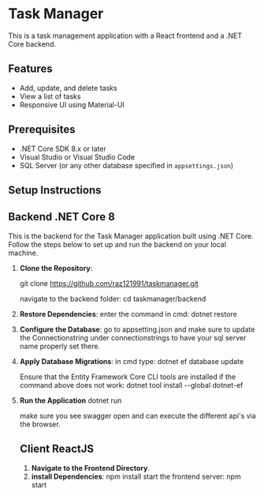 # Task Manager

This is a task management application with a React frontend and a .NET Core backend.

## Features

- Add, update, and delete tasks
- View a list of tasks
- Responsive UI using Material-UI

## Prerequisites

- .NET Core SDK 8.x or later
- Visual Studio or Visual Studio Code
- SQL Server (or any other database specified in `appsettings.json`)

## Setup Instructions
## Backend .NET Core 8

This is the backend for the Task Manager application built using .NET Core. Follow the steps below to set up and run the backend on your local machine.


1. **Clone the Repository**:

   git clone https://github.com/raz121991/taskmanager.git
   
   navigate to the backend folder:
   cd taskmanager/backend

 3. **Restore Dependencies**:
enter the command in cmd:
dotnet restore
4. **Configure the Database**:
   go to appsetting.json and make sure to update the Connectionstring  under connectionstrings to have your sql server name properly set there.
5. **Apply Database Migrations**:
   in cmd type:  dotnet ef database update
   
   Ensure that the Entity Framework Core CLI tools are installed if the command above does not work:
  dotnet tool install --global dotnet-ef
6. **Run the Application**
   dotnet run

   make sure you see swagger open and can execute the different api's via the browser.

   ## Client ReactJS

   1. **Navigate to the Frontend Directory**.
   2. **install Dependencies**:
      npm install
   start the frontend server:
     npm start
   
